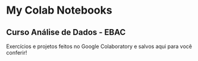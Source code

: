 # My Colab Notebooks
## Curso Análise de Dados - EBAC

Exercícios e projetos feitos no Google Colaboratory e salvos aqui para você conferir!

